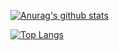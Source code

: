 [![Anurag's github stats](https://github-readme-stats.vercel.app/api?username=gregoriusjimmy&count_private=true&show_icons=true&include_all_commits=true&theme=gruvbox)](https://github.com/anuraghazra/github-readme-stats)

[![Top Langs](https://github-readme-stats.vercel.app/api/top-langs/?username=gregoriusjimmy&layout=compact)](https://github.com/anuraghazra/github-readme-stats)
